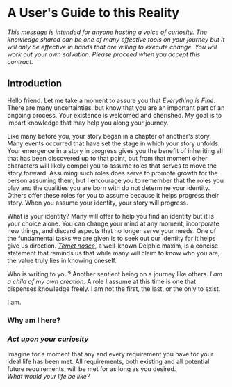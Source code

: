 # A User's Guide to this Reality

_This message is intended for anyone hosting a voice of curiosity. The knowledge shared can be one of many effective tools on your journey but it will only be effective in hands that are willing to execute change. You will work out your own salvation. Please proceed when you accept this contract._

## <a name="introduction"></a> Introduction 

Hello friend. Let me take a moment to assure you that _Everything is Fine_. There are many uncertainties, but know that you are an important part of an ongoing process. Your existence is welcomed and cherished. My goal is to impart knowledge that may help you along your journey. 

Like many before you, your story began in a chapter of another's story. Many events occurred that have set the stage in which your story unfolds. Your emergence in a story in progress gives you the benefit of inheriting all that has been discovered up to that point, but from that moment other characters will likely compel you to assume roles that serves to move the story forward. Assuming such roles does serve to promote growth for the person assuming them, but I encourage you to remember that the roles you play and the qualities you are born with do not determine your identity. Others offer these roles for you to assume because it helps progress their story. When you assume your identity, your story will progress.  

What is your identity? Many will offer to help you find an identity but it is your choice alone. You can change your mind at any moment, incorporate new things, and discard aspects that no longer serve your needs. One of the fundamental tasks we are given is to seek out our identity for it helps give us direction. [_Temet nosce_](https://en.wikipedia.org/wiki/Know_thyself), a well-known Delphic maxim, is a concise statement that reminds us that while many will claim to know who you are, the value truly lies in knowing oneself.  

Who is writing to you? Another sentient being on a journey like others. _I am a child of my own creation._ A role I assume at this time is one that dispenses knowledge freely. I am not the first, the last, or the only to exist.  

I am.

### <a name="question_1"></a> **Why am I here?** 

### _Act upon your curiosity_  

Imagine for a moment that any and every requirement you have for your ideal life has been met. All requirements, both existing and all potential future requirements, will be met for as long as you desired.  
_What would your life be like?_  
